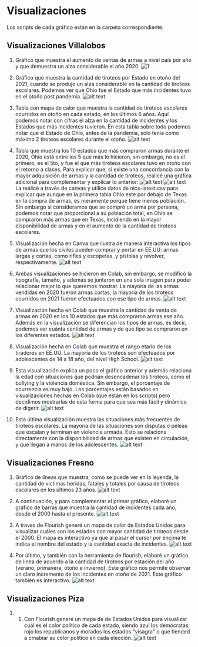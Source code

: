 # Visualizaciones 
Los scripts de cada gráfico estan en la carpeta correspondiente.

## Visualizaciones Villalobos 

1. Gráfico que muestra el aumento de ventas de armas a nivel país por año y que demuestra un alza considerable el año 2020. 
![1](../../docs/lineaxventa.jpg)


1. Gráfico que muestra la cantidad de tiroteos por Estado en otoño del 2021, cuando se produjo un alza considerable en la cantidad de tiroteos escolares. Podemos ver que Ohio fue el Estado que más incidentes tuvo en el otoño post pandemia. 
![alt text](../../docs/barrasxestados.jpg)

1. Tabla con mapa de calor que muestra la cantidad de tiroteos escolares ocurridos en otoño en cada estado, en los últimos 6 años. Aquí podemos notar con cifras el alza en la cantidad de incidentes y los Estados que más incidentes tuvieron. En esta tabla sobre todo podemos notar que el Estado de Ohio, antes de la pandemia, solo tenia como máximo 2 tiroteos escolares durante el otoño. 
![alt text](../../docs/calorxestados.jpg)

1. Tabla que muestra los 10 estados que más compraron armas durante el 2020, Ohio está entre los 5 que más lo hicieron, sin embargo, no es el primero, es el 5to, y fue el que más tiroteos escolares tuvo en otoño con el retorno a clases. Para explicar que, si existe una concordancia con la mayor adquisición de armas y la cantidad de tiroteos, realicé una gráfica adicional para complementar y explicar lo anterior:
![alt text](../../docs/barrasxventa2020.jpg)
![alt text](../../docs/ohiovstexas.jpg)
La realicé a través de canvas y utilice datos de nics-latest.csv para explicar que aunque en la primera tabla Ohio este por debajo de Texas en la compra de armas, es meramente porque tiene menos población. Sin embargo si consideramos que se compró un arma por persona, podemos notar que proporcional a su población total, en Ohio se compraron más armas que en Texas, incidiendo en la mayor disponibilidad de armas y en el aumento de la cantidad de tiroteos escolares.

1. Visualización hecha en Canva que ilustra de manera interactiva los tipos de armas que los civiles pueden comprar y portar en EE.UU: armas largas y cortas, como rifles y escopetas, y pistolas y revolver, respectivamente. 
![alt text](../../docs/tipodearma.jpg)

1. Ambas visualizaciones se hicieron en Colab, sin embargo, se modificó la tipografía, tamaño, y además se juntaron en una sola imagen para poder relacionar mejor lo que queremos mostrar. La mayoría de las armas vendidas en 2020 fueron armas cortas; la mayoría de los tiroteos ocurridos en 2021 fueron efectuados con ese tipo de armas. 
![alt text](../../docs/piexusodearmas.jpg)

1. Visualización hecha en Colab que muestra la cantidad de venta de armas en 2020 en los 10 estados que más compraron armas ese año. Además en la visualización se diferencian los tipos de armas, es decir, podemos ver cuánta cantidad de armas y de qué tipo se compraron en los diferentes estados. 
![alt text](../../docs/barrasxventaseguntipo.png)

1. Visualización hecha en Colab que muestra el rango etario de los tiradores en EE.UU. La mayoría de los tiroteos son efectuados por adolescentes de 14 a 18 año, del nivel High School. 
![alt text](../../docs/barrasxedadshooter.png)

1. Esta visualización explica un poco el gráfico anterior y además relaciona la edad con situaciones que podrían desencadenar los tiroteos, como el bullying y la violencia doméstica. Sin embargo, el porcentaje de ocurrencia es muy bajo. Los porcentajes están basados en visualizaciones hechas en Colab (que están en los scripts) pero decidimos mostrarlas de esta forma para que sea más fácil y dinámico de digerir. 
![alt text](../../docs/infografia3.jpg)

1. Esta última visualización muestra las situaciones más frecuentes de tiroteos escolares. La mayoría de las situaciones son disputas o peleas que escalan y terminan en violencia armada. Esto se relaciona directamente con la disponibilidad de armas que existen en circulación, y que llegan a manos de los adolescentes.
![alt text](../../docs/piexsituaciones.png)

## Visualizaciones Fresno

1. Gráfico de líneas que muestra, como se puede ver en la leyenda, la cantidad de victimas heridas, fatales y totales por causa de tiroteos escolares en los últimos 23 años. 
![alt text](../../docs/lineasxvictima.png)

1. A continuación, y para complementar el primer gráfico, elaboré un gráfico de barras que muestra la cantidad de incidentes cada año, desde el 2000 hasta el presente. 
![alt text](../../docs/barrasxaño.png)

1. A traves de Flourish generé un mapa de calor de Estados Unidos para visualizar cuáles son los estados con mayor cantidad de tiroteos desde el 2000. El mapa es interactivo ya que al pasar el cursor por encima te indica el nombre del estado y la cantidad exacta de incidentes. 
![alt text](../../docs/calorxestadosunidos.png)

1. Por último, y también con la herramienta de flourish, elaboré un gráfico de linea de acuerdo a la cantidad de tiroteos por estación del año (verano, primavera, otoño e invierno). Este gráfico nos permite observar un claro incremento de los incidentes en otoño de 2021. Este gráfico también es interactivo. 
![alt text](../../docs/lineasxestacion.png)

## Visualizaciones Piza 

1. 1. Con Flourish generé un mapa de de Estados Unidos para visualizar cuál es el color político de cada estado, siendo azul los demócratas, rojo los republicanos y morados los estados "visagra" o que tiended a cmabiar su color politico en cada elección. ![alt text](image.png)





